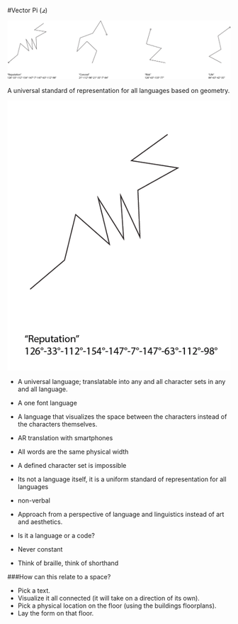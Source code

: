 #Vector Pi (⦨)

![Image](mock_ups/all_together.png)

A universal standard of representation for all languages based on geometry.

![Image](mock_ups/reputation.png)

- A universal language; translatable into any and all character sets in any and all language.
- A one font language
- A language that visualizes the space between the characters instead of the characters themselves.
- AR translation with smartphones
- All words are the same physical width
- A defined character set is impossible
- Its not a language itself, it is a uniform standard of representation for all languages
- non-verbal
- Approach from a perspective of language and linguistics instead of art and aesthetics.
- Is it a language or a code?


- Never constant
- Think of braille, think of shorthand

###How can this relate to a space?

- Pick a text. 
- Visualize it all connected (it will take on a direction of its own). 
- Pick a physical location on the floor (using the buildings floorplans). 
- Lay the form on that floor.
